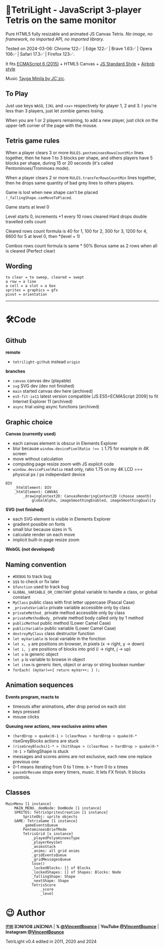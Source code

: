 # 🧱TetriLight - JavaScript 3-player Tetris on the same monitor

Pure HTML5 fully resizable and animated JS Canvas Tetris. *No image, no framework, no imported API, no imported library.*

Tested on 2024-03-06: Chrome 122✅ | Edge 122✅ | Brave 1.63✅ | Opera 106✅ | Safari 17.3✅ | Firefox 123✅.

It fits [ECMAScript 6 (2015)](https://262.ecma-international.org/6.0/) + HTML5 Canvas + [JS Standard Style](https://standardjs.com/rules.html) + [Airbnb style](https://github.com/airbnb/javascript)

Music [Tayga Minila by JC`zic](https://soundcloud.com/jczic/tayga-minimal).

## To Play

Just use keys `WASD`, `IJKL` and `<∧∨>` respectively for player 1, 2 and 3. I you're less than 3 players, just let zombie games losing.

When you are 1 or 2 players remaining, to add a new player, just click on the upper-left corner of the page with the mouse.

## Tetris game rules

When a player clears 3 or more `RULES.pentominoesRowsCountMin` lines together, then he have 1 to 3 blocks per shape,
and others players have 5 blocks per shape, during 15 or 20 seconds (it's called Pentominoes/Trominoes mode).

When a player clears 2 or more `RULES.transferRowsCountMin` lines together, then he drops same quantity of bad grey lines to others players.

Game is lost when new shape can't be placed `!_fallingShape.canMoveToPlaced`.

Game starts at level 0

Level starts 0, increments +1 every 10 rows cleared
Hard drops double travelled cells count

Cleared rows count formula is 40 for 1, 100 for 2, 300 for 3, 1200 for 4, 6600 for 5 at level 0, then *(level + 1)

Combos rows count formula is same * 50%
Bonus same as 2 rows when all is cleared (Perfect clear)

## Wording

```
to clear = to sweep, cleared = swept
a row = a line
a cell = a slot = a box
sprites = graphics = gfx
pivot = orientation
```

---

# 🛠️Code

## Github

**remote**

- `tetrilight-github` instead `origin`

**branches**

- `canvas` canvas dev (playable)
- `svg` SVG dev (dev not finished)
- `main` started canvas dev here (archived)
- `es5-fit-ie11` latest version compatible [JS ES5=ECMAScript 2009] to fit Internet Explorer 11 (archived)
- `async` trial using async functions (archived)

## Graphic choice

**Canvas (currently used)**

- each canvas element is obscur in Elements Explorer
- blur because `window.devicePixelRatio !== 1` 1.75 for example in 4K screen
- move without calculation
- computing page resize zoom with JS explicit code
- `window.devicePixelRatio` read only, ratio 1.75 on my 4K LCD === physical px / px independant device

```
DIV
    _htmlElement: DIV
    _htmlElement: CANVAS
        _drawingContext2D: CanvasRenderingContext2D (choose smooth)
            globalAlpha, imageSmoothingEnabled, imageSmoothingQuality
```

**SVG (not finished)**

- each SVG element is visible in Elements Explorer
- gradient possible on fonts
- small blur because sizes in %
- calculate render on each move
- implicit built-in page resize zoom

**WebGL (not developed)**

## Naming convention

- `#DEBUG` to track bug
- `$$$` to check or fix later
- `$function` used to track bug
- `GLOBAL_VARIABLE_OR_CONSTANT` global variable to handle a class, or global constant
- `MyClass` public class with first letter uppercase (Pascal Case)
- `_privateVariable` private variable accessible only by class
- `privateMethod_` private method accessible only by class
- `privateMethodBody_` private method body called only by 1 method
- `publicMethod` public method (Lower Camel Case)
- `publicVariable` public variable (Lower Camel Case)
- `destroyMyClass` class destructor function
- `let myVariable` is local variable in the fonction
- `let x, y` are positions on browser, in pixels (x -> right, y -> down)
- `let i, j` are positions of blocks into grid (i -> right, j -> up)
- `let o` is generic object
- `let p` is variable to browse in object
- `let item` is generic item, object or array or string boolean number
- `forEach( (myVar)=>{ return myVar++; } );`

## Animation sequences

**Events program, reacts to**

- timeouts after animations, after drop period on each slot
- keys pressed
- mouse clicks

**Queuing new actions, new exclusive anims when**

- `(hardDrop > quake)0-1 > (clearRows > hardDrop > quake)0-*` riseGreyBlocks actions are stuck
- `(riseGreyBlocks)1-* > (hitShape > (clearRows > hardDrop > quake)0-* )0-1 >` fallingShape is stuck
- messages and scores anims are not exclusive, each new one replace previous one
- 0-1 means iterating from 0 to 1 time. `0-*` from 0 to x times
- `pauseOrResume` stops every timers, music. It lets FX finish. It blocks controls.

## Classes

```
MainMenu [1 instance]
    MAIN_MENU._domNode: DomNode [1 instance]
    SPRITES: TetrisSpritesCreation [1 instance]
        SpriteObj: sprite objects
    GAME: TetrisGame [1 instance]
        _gameEventsQueue
        PentominoesBriefMode
        TetrisGrid [x instance]
            _playedPolyominoesType
            _playerKeysSet
            _animsStack
            _anims: all grid anims
            _gridEventsQueue
            _gridMessagesQueue
            lose()
            _lockedBlocks: [] of Blocks
            _lockedShapes: [] of Shapes: Blocks: Node
            _fallingShape: Shape
            _nextShape: Shape
            TetrisScore
                _score
                _level
```

# 😉 Author

**🇫🇷 ꓱꓛꓠꓵꓳꓭ ꓕꓠꓱꓛꓠꓲꓥ** | **𝕏 [@VincentBounce](https://x.com/VincentBounce)** | **YouTube [@VincentBounce](https://www.youtube.com/@VincentBounce/)** | **Instagram [@VincentBounce](https://instagr.am/vincentbounce/)**

TetriLight v0.4 edited in 2011, 2020 and 2024
